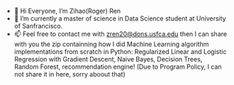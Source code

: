 - 👋 Hi Everyone, I’m Zihao(Roger) Ren
- 🌱 I’m currently a master of science in Data Science student at University of Sanfrancisco.
- 📫 Feel free to contact me with zren20@dons.usfca.edu then I can share with you the zip containning how I did Machine Learning algorithm implementations from scratch in Python: Regularized Linear and Logistic Regression with Gradient Descent, Naive Bayes, Decision Trees, Random Forest, recommendation engine! (Due to Program Policy, I can not share it in here, sorry aboout that)


<!---
hongjungg666/hongjungg666 is a ✨ special ✨ repository because its `README.md` (this file) appears on your GitHub profile.
You can click the Preview link to take a look at your changes.
--->
